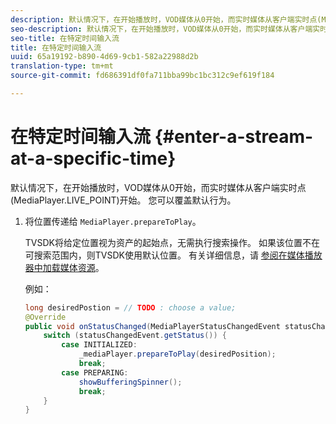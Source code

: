 ```yaml
---
description: 默认情况下，在开始播放时，VOD媒体从0开始，而实时媒体从客户端实时点(MediaPlayer.LIVE_POINT)开始。 您可以覆盖默认行为。
seo-description: 默认情况下，在开始播放时，VOD媒体从0开始，而实时媒体从客户端实时点(MediaPlayer.LIVE_POINT)开始。 您可以覆盖默认行为。
seo-title: 在特定时间输入流
title: 在特定时间输入流
uuid: 65a19192-b890-4d69-9cb1-582a22988d2b
translation-type: tm+mt
source-git-commit: fd686391df0fa711bba99bc1bc312c9ef619f184

---
```



# 在特定时间输入流 {#enter-a-stream-at-a-specific-time}

默认情况下，在开始播放时，VOD媒体从0开始，而实时媒体从客户端实时点(MediaPlayer.LIVE_POINT)开始。 您可以覆盖默认行为。

1. 将位置传递给 `MediaPlayer.prepareToPlay`。

   TVSDK将给定位置视为资产的起始点，无需执行搜索操作。 如果该位置不在可搜索范围内，则TVSDK使用默认位置。 有关详细信息，请 [参阅在媒体播放器中加载媒体资源](../../../tvsdk-2.7-for-android/content-playback-options/mediaplayer-initialize-for-video/t-psdk-android-2.7-media-resource-load.md)。

   例如：

   ```java
   long desiredPostion = // TODO : choose a value; 
   @Override 
   public void onStatusChanged(MediaPlayerStatusChangedEvent statusChangedEvent) {   
       switch (statusChangedEvent.getStatus()) { 
           case INITIALIZED: 
               _mediaPlayer.prepareToPlay(desiredPosition); 
               break; 
           case PREPARING: 
               showBufferingSpinner(); 
               break; 
       } 
   }
   ```

